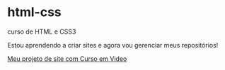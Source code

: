 # html-css
 curso de HTML e CSS3

Estou aprendendo a criar sites e agora vou gerenciar meus repositórios!

<a href="https://joaovictorspeixoto.github.io/html-css/Desafios/0.10/adroid.html"> Meu projeto de site com Curso em Video</a>